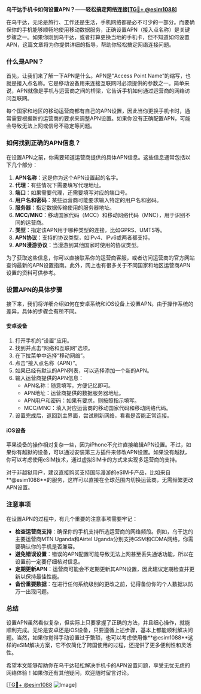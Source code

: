 **乌干达手机卡如何设置APN？——轻松搞定网络连接[[TG💪+ @esim1088](https://t.me/s/esim1088)]**

在乌干达，无论是旅行、工作还是生活，手机网络都是必不可少的一部分。而要确保你的手机能够顺畅地使用移动数据服务，正确设置APN（接入点名称）是关键步骤之一。如果你刚到乌干达，或者打算更换当地的手机卡，但不知道如何设置APN，这篇文章将为你提供详细的指导，帮助你轻松搞定网络连接问题。

### 什么是APN？

首先，让我们来了解一下APN是什么。APN是“Access Point Name”的缩写，也就是接入点名称。它是移动设备用来连接互联网时必须提供的参数之一。简单来说，APN就像是手机与运营商之间的桥梁，它告诉手机如何通过运营商的网络访问互联网。

每个国家和地区的移动运营商都有自己的APN设置，因此当你更换手机卡时，通常需要根据新的运营商的要求来调整APN设置。如果你没有正确配置APN，可能会导致无法上网或信号不稳定等问题。

### 如何找到正确的APN信息？

在设置APN之前，你需要知道运营商提供的具体APN信息。这些信息通常包括以下几个部分：

1. **APN名称**：这是你为这个APN设置起的名字。
2. **代理**：有些情况下需要填写代理地址。
3. **端口**：如果需要代理，还需要填写对应的端口号。
4. **用户名和密码**：某些运营商可能要求输入特定的用户名和密码。
5. **服务器**：指定数据传输使用的服务器地址。
6. **MCC/MNC**：移动国家代码（MCC）和移动网络代码（MNC），用于识别不同的运营商。
7. **类型**：指定该APN用于哪种类型的连接，比如GPRS、UMTS等。
8. **APN协议**：支持的协议类型，如IPv4、IPv6或两者都支持。
9. **APN漫游协议**：当漫游到其他国家时使用的协议类型。

为了获取这些信息，你可以直接联系你的运营商客服，或者访问运营商的官方网站查询最新的APN设置指南。此外，网上也有很多关于不同国家和地区运营商APN设置的资料可供参考。

### 设置APN的具体步骤

接下来，我们将详细介绍如何在安卓系统和iOS设备上设置APN。由于操作系统的差异，具体的步骤会有所不同。

#### 安卓设备

1. 打开手机的“设置”应用。
2. 找到并点击“网络和互联网”选项。
3. 在下拉菜单中选择“移动网络”。
4. 点击“接入点名称（APN）”。
5. 如果已经有默认的APN列表，可以选择添加一个新的APN。
6. 输入运营商提供的APN信息：
   - APN名称：随意填写，方便记忆即可。
   - APN地址：运营商提供的数据服务器地址。
   - APN用户和密码：如果有要求，则按照指示填写。
   - MCC/MNC：填入对应运营商的移动国家代码和移动网络代码。
7. 设置完成后，返回到主界面，尝试刷新网络，看看是否能正常连接。

#### iOS设备

苹果设备的操作相对复杂一些，因为iPhone不允许直接编辑APN设置。不过，如果你有越狱的设备，可以通过安装第三方插件来修改APN设置。如果没有越狱，你可以考虑使用eSIM技术，通过虚拟SIM卡的方式来实现多运营商的支持。

对于非越狱用户，建议直接购买支持国际漫游的eSIM卡产品，比如来自**@esim1088**的服务，这样可以直接在全球范围内切换运营商，无需频繁更改APN设置。

### 注意事项

在设置APN的过程中，有几个重要的注意事项需要牢记：

- **检查运营商支持**：确保你的手机支持所选运营商的网络频段。例如，乌干达的主要运营商MTN Uganda和Airtel Uganda分别支持GSM和CDMA网络，你需要确认你的手机是否兼容。
- **避免错误设置**：错误的APN配置可能导致无法上网甚至丢失通话功能，所以在设置前一定要仔细核对信息。
- **定期更新APN**：运营商可能会不定期更新其APN设置，因此建议定期检查并更新以保持最佳性能。
- **备份重要数据**：在进行任何系统级别的更改之前，记得备份你的个人数据以防万一出现问题。

### 总结

设置APN虽然看似复杂，但实际上只要掌握了正确的方法，并且细心操作，就能顺利完成。无论是安卓还是iOS设备，只要遵循上述步骤，基本上都能顺利解决问题。当然，如果你觉得手动设置过于繁琐，也可以考虑使用像**@esim1088**这样的eSIM解决方案，它不仅简化了跨国使用的过程，还提供了更多便利性和灵活性。

希望本文能够帮助你在乌干达轻松解决手机卡的APN设置问题，享受无忧无虑的网络体验！如果你还有其他疑问，欢迎随时留言讨论。

[[TG💪+ @esim1088](https://t.me/s/esim1088) ![Image](https://i.postimg.cc/4NQfJmqS/Snipaste-2025-05-13-00-14-12.png)]